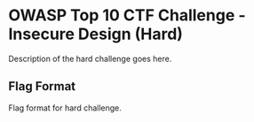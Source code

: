 # OWASP Top 10 CTF Challenge - Insecure Design (Hard)
Description of the hard challenge goes here.

## Flag Format
Flag format for hard challenge.
